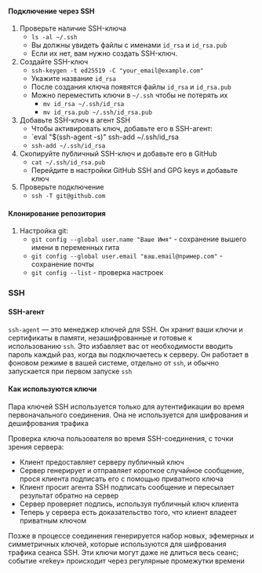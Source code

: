 
#### Подключение через SSH
1. Проверьте наличие SSH-ключа 
	- `ls -al ~/.ssh`
	- Вы должны увидеть файлы с именами `id_rsa` и `id_rsa.pub`
	- Если их нет, вам нужно создать SSH-ключ.
2. Создайте SSH-ключ
	- `ssh-keygen -t ed25519 -C "your_email@example.com"`
	- Укажите название `id_rsa`
	- После создания ключа появятся файлы `id_rsa` и `id_rsa.pub`
	- Можно переместить ключи в `~/.ssh` чтобы не потерять их
		- `mv id_rsa ~/.ssh/id_rsa`
		- `mv id_rsa.pub ~/.ssh/id_rsa.pub`
3. Добавьте SSH-ключ в агент SSH
	- Чтобы активировать ключ, добавьте его в SSH-агент:
	- `eval "$(ssh-agent -s)" ssh-add ~/.ssh/id_rsa
	- `ssh-add ~/.ssh/id_rsa`
4. Скопируйте публичный SSH-ключ и добавьте его в GitHub
	- `cat ~/.ssh/id_rsa.pub`
	- Перейдите в настройки GitHub SSH and GPG keys и добавьте ключ
5. Проверьте подключение
	- `ssh -T git@github.com`

#### Клонирование репозитория
1. Настройка git:
	- `git config --global user.name "Ваше Имя"` - сохранение вышего имени в переменных гита
	- `git config --global user.email "ваш.email@пример.com"` - сохранение почты
	- `git config --list` - проверка настроек

### SSH

#### SSH-агент

`ssh-agent` — это менеджер ключей для SSH. Он хранит ваши ключи и сертификаты в памяти, незашифрованные и готовые к использованию `ssh`. Это избавляет вас от необходимости вводить пароль каждый раз, когда вы подключаетесь к серверу. Он работает в фоновом режиме в вашей системе, отдельно от `ssh`, и обычно запускается при первом запуске `ssh`

#### Как используются ключи 

Пара ключей SSH используется только для аутентификации во время первоначального соединения. Она не используется для шифрования и дешифрования трафика  
  
Проверка ключа пользователя во время SSH-соединения, с точки зрения сервера:  
- Клиент предоставляет серверу публичный ключ
- Сервер генерирует и отправляет короткое случайное сообщение, прося клиента подписать его с помощью приватного ключа
- Клиент просит агента SSH подписать сообщение и пересылает результат обратно на сервер
- Сервер проверяет подпись, используя публичный ключ клиента
- Теперь у сервера есть доказательство того, что клиент владеет приватным ключом

Позже в процессе соединения генерируется набор новых, эфемерных и симметричных ключей, которые используются для шифрования трафика сеанса SSH. Эти ключи могут даже не длиться весь сеанс; событие «rekey» происходит через регулярные промежутки времени

